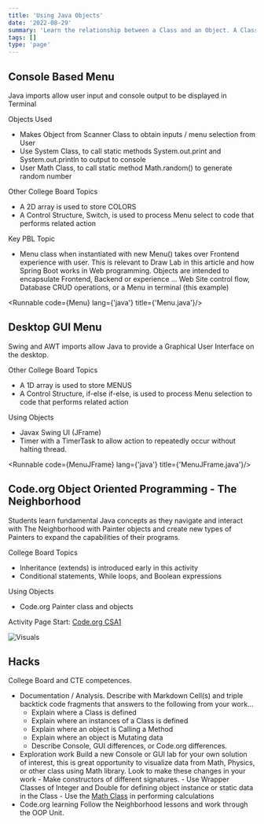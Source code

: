 ```yaml
---
title: 'Using Java Objects'
date: '2022-08-29'
summary: 'Learn the relationship between a Class and an Object. A Class is a template for an Object. An Object is an instances of a Class. Learning can be done in different methods and different order. This article illustrates multiple methods and learnings obtained using different approaches.'
tags: []
type: 'page'
---
```


<script>
	import Runnable from '$components/Runnable.svelte';
	import Menu from './code/Menu.java?raw';
    import MenuJFrame from './code/MenuJFrame.java?raw';
</script>

## Console Based Menu

Java imports allow user input and console output to be displayed in Terminal

Objects Used

- Makes Object from Scanner Class to obtain inputs / menu selection from User
- Use System Class, to call static methods System.out.print and System.out.println to output to console
- User Math Class, to call static method Math.random() to generate random number

Other College Board Topics

- A 2D array is used to store COLORS
- A Control Structure, Switch, is used to process Menu select to code that performs related action

Key PBL Topic

- Menu class when instantiated with new Menu() takes over Frontend experience with user. This is relevant to Draw Lab in this article and how Spring Boot works in Web programming. Objects are intended to encapsulate Frontend, Backend or experience ... Web Site control flow, Database CRUD operations, or a Menu in terminal (this example)

<Runnable code={Menu} lang={'java'} title={'Menu.java'}/>

## Desktop GUI Menu

Swing and AWT imports allow Java to provide a Graphical User Interface on the desktop.

Other College Board Topics

- A 1D array is used to store MENUS
- A Control Structure, if-else if-else, is used to process Menu selection to code that performs related action

Using Objects

- Javax Swing UI (JFrame)
- Timer with a TimerTask to allow action to repeatedly occur without halting thread.

<Runnable code={MenuJFrame} lang={'java'} title={'MenuJFrame.java'}/>

## Code.org Object Oriented Programming - The Neighborhood

Students learn fundamental Java concepts as they navigate and interact with The Neighborhood with Painter objects and create new types of Painters to expand the capabilities of their programs.

College Board Topics

- Inheritance (extends) is introduced early in this activity
- Conditional statements, While loops, and Boolean expressions

Using Objects

- Code.org Painter class and objects

Activity Page Start: [Code.org CSA1](https://studio.code.org/s/csa1-2022)

![Visuals](https://nighthawkcoders.github.io/APCSA/images/copied_from_nb/images/code_org_painter.png)

## Hacks

College Board and CTE competences.

- Documentation / Analysis. Describe with Markdown Cell(s) and triple backtick code fragments that answers to the following from your work...
  - Explain where a Class is defined
  - Explain where an instances of a Class is defined
  - Explain where an object is Calling a Method
  - Explain where an object is Mutating data
  - Describe Console, GUI differences, or Code.org differences.
- Exploration work
  Build a new Console or GUI lab for your own solution of interest, this is great opportunity to visualize data from Math, Physics, or other class using Math library. Look to make these changes in your work - Make constructors of different signatures. - Use Wrapper Classes of Integer and Double for defining object instance or static data in the Class - Use the [Math Class](https://www.javatpoint.com/java-math) in performing calculations
- Code.org learning
  Follow the Neighborhood lessons and work through the OOP Unit.
